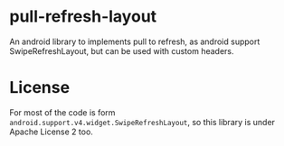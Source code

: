 # pull-refresh-layout
An android library to implements pull to refresh, as android support SwipeRefreshLayout, but can be used with custom headers.


# License
For most of the code is form `android.support.v4.widget.SwipeRefreshLayout`, so this library is under Apache License 2 too.
